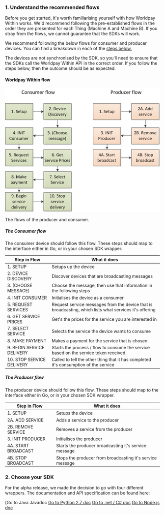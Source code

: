 ### 1\. Understand the recommended flows

Before you get started, it's worth familiarising yourself with how Worldpay Within works. We'd recommend following the pre-established flows in the order they are presented for each Thing (Machine A and Machine B). If you stray from the flows, we cannot guarantee that the SDKs will work.

We recommend following the below flows for consumer and producer devices. You can find a breakdown in each of the [steps below.](#steps)

The devices are not synchronised by the SDK, so you'll need to ensure that the SDKs call the Worldpay Within API in the correct order. If you follow the steps below, then the outcome should be as expected.

#### Worldpay Within flow

![The flows of the producer and consumer](images/the-flows/flows-mockup.png)
<figcaption>The flows of the producer and consumer.</figcaption>

##### The Consumer flow

The consumer device should follow this flow. These steps should map to the interface either in Go, or in your chosen SDK wrapper.

|**Step in Flow**|**What it does**|
| ------------- | ------------- |
|1\. SETUP|Setups up the device|
|2\. DEVICE DISCOVERY|Discover devices that are broadcasting messages|
|3\. (CHOOSE MESSAGE)|Choose the message, then use that information in the following steps|
|4\. INIT CONSUMER|Initialises the device as a consumer|
|5\. REQUEST SERVICES|Request service messages from the device that is broadcasting, which lists what services it's offering|
|6\. GET SERVICE PRICES|Get's the prices for the service you are interested in|
|7\. SELECT SERVICE|Selects the service the device wants to consume|
|8\. MAKE PAYMENT|Makes a payment for the service that is chosen|
|9\. BEGIN SERVICE DELIVERY|Starts the process / flow to consume the service based on the service token received.|
|10\. STOP SERVICE DELIVERY|Called to tell the other thing that it has completed it's consumption of the service|


##### The Producer flow

The producer device should follow this flow. These steps should map to the interface either in Go, or in your chosen SDK wrapper.

|**Step in Flow**|**What it does**|
| ------------- | ------------- |
|1\. SETUP|Setups the device|
|2A. ADD SERVICE|Adds a service to the producer|
|2B. REMOVE SERVICE|Removes a service from the producer|
|3\. INIT PRODUCER|Initialises the producer|
|4A. START BROADCAST|Starts the producer broadcasting it's service message|
|4B. STOP BROADCAST|Stops the producer from broadcasting it's service message|

### 2\. Choose your SDK

For the alpha release, we made the decision to go with four different wrappers. The documentation and API specification can be found here:

[Go to Java Javadoc [Go to Python 2.7 doc](python27.html) [Go to .net / C# doc](dotnet.html) [Go to Node.js doc](nodejs.html)
